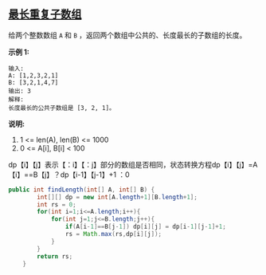 ## [最长重复子数组](https://leetcode-cn.com/problems/maximum-length-of-repeated-subarray/)

给两个整数数组 `A` 和 `B` ，返回两个数组中公共的、长度最长的子数组的长度。

**示例 1:**

```
输入:
A: [1,2,3,2,1]
B: [3,2,1,4,7]
输出: 3
解释: 
长度最长的公共子数组是 [3, 2, 1]。
```

**说明:**

1. 1 <= len(A), len(B) <= 1000
2. 0 <= A[i], B[i] < 100



dp【i】【j】表示【：i】【：j】部分的数组是否相同，状态转换方程dp【i】【j】=A【i】==B【j】？dp【i-1】【j-1】+1 ：0



```java
public int findLength(int[] A, int[] B) {
        int[][] dp = new int[A.length+1][B.length+1];
        int rs = 0;
        for(int i=1;i<=A.length;i++){
            for(int j=1;j<=B.length;j++){
                if(A[i-1]==B[j-1]) dp[i][j] = dp[i-1][j-1]+1;
                rs = Math.max(rs,dp[i][j]);
            }
        }
        return rs;
    }
```

